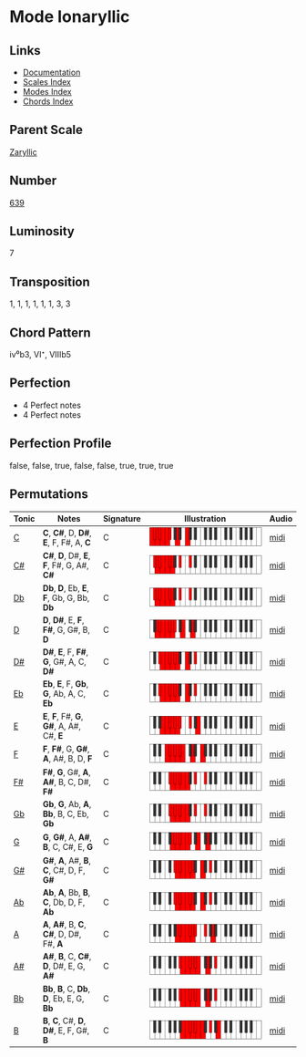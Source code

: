 # Mode Ionaryllic

## Links

- [Documentation](README.md)
- [Scales Index](Scales.md)
- [Modes Index](Modes.md)
- [Chords Index](Chords.md)

## Parent Scale

[Zaryllic](ScaleZaryllic.md)

## Number

[639](https://ianring.com/musictheory/scales/639)

## Luminosity

7

## Transposition

1, 1, 1, 1, 1, 1, 3, 3

## Chord Pattern

iv⁰b3, VI⁺, VIIIb5

## Perfection

- 4 Perfect notes
- 4 Perfect notes

## Perfection Profile

false, false, true, false, false, true, true, true

## Permutations

| Tonic | Notes | Signature | Illustration | Audio |
|-------|-------|-----------|--------------|-------|
| [C](ModeCNaturalIonaryllic.md) | **C**, **C#**, D, **D#**, **E**, F, F#, A, **C** | C | ![CNaturalIonaryllic](ModeCNaturalIonaryllic.png) | [midi](https://github.com/edipermadi/music/blob/main/docs/ModeCNaturalIonaryllic.mid?raw=true) |
| [C#](ModeCSharpIonaryllic.md) | **C#**, **D**, D#, **E**, **F**, F#, G, A#, **C#** | C | ![CSharpIonaryllic](ModeCSharpIonaryllic.png) | [midi](https://github.com/edipermadi/music/blob/main/docs/ModeCSharpIonaryllic.mid?raw=true) |
| [Db](ModeDFlatIonaryllic.md) | **Db**, **D**, Eb, **E**, **F**, Gb, G, Bb, **Db** | C | ![DFlatIonaryllic](ModeDFlatIonaryllic.png) | [midi](https://github.com/edipermadi/music/blob/main/docs/ModeDFlatIonaryllic.mid?raw=true) |
| [D](ModeDNaturalIonaryllic.md) | **D**, **D#**, E, **F**, **F#**, G, G#, B, **D** | C | ![DNaturalIonaryllic](ModeDNaturalIonaryllic.png) | [midi](https://github.com/edipermadi/music/blob/main/docs/ModeDNaturalIonaryllic.mid?raw=true) |
| [D#](ModeDSharpIonaryllic.md) | **D#**, **E**, F, **F#**, **G**, G#, A, C, **D#** | C | ![DSharpIonaryllic](ModeDSharpIonaryllic.png) | [midi](https://github.com/edipermadi/music/blob/main/docs/ModeDSharpIonaryllic.mid?raw=true) |
| [Eb](ModeEFlatIonaryllic.md) | **Eb**, **E**, F, **Gb**, **G**, Ab, A, C, **Eb** | C | ![EFlatIonaryllic](ModeEFlatIonaryllic.png) | [midi](https://github.com/edipermadi/music/blob/main/docs/ModeEFlatIonaryllic.mid?raw=true) |
| [E](ModeENaturalIonaryllic.md) | **E**, **F**, F#, **G**, **G#**, A, A#, C#, **E** | C | ![ENaturalIonaryllic](ModeENaturalIonaryllic.png) | [midi](https://github.com/edipermadi/music/blob/main/docs/ModeENaturalIonaryllic.mid?raw=true) |
| [F](ModeFNaturalIonaryllic.md) | **F**, **F#**, G, **G#**, **A**, A#, B, D, **F** | C | ![FNaturalIonaryllic](ModeFNaturalIonaryllic.png) | [midi](https://github.com/edipermadi/music/blob/main/docs/ModeFNaturalIonaryllic.mid?raw=true) |
| [F#](ModeFSharpIonaryllic.md) | **F#**, **G**, G#, **A**, **A#**, B, C, D#, **F#** | C | ![FSharpIonaryllic](ModeFSharpIonaryllic.png) | [midi](https://github.com/edipermadi/music/blob/main/docs/ModeFSharpIonaryllic.mid?raw=true) |
| [Gb](ModeGFlatIonaryllic.md) | **Gb**, **G**, Ab, **A**, **Bb**, B, C, Eb, **Gb** | C | ![GFlatIonaryllic](ModeGFlatIonaryllic.png) | [midi](https://github.com/edipermadi/music/blob/main/docs/ModeGFlatIonaryllic.mid?raw=true) |
| [G](ModeGNaturalIonaryllic.md) | **G**, **G#**, A, **A#**, **B**, C, C#, E, **G** | C | ![GNaturalIonaryllic](ModeGNaturalIonaryllic.png) | [midi](https://github.com/edipermadi/music/blob/main/docs/ModeGNaturalIonaryllic.mid?raw=true) |
| [G#](ModeGSharpIonaryllic.md) | **G#**, **A**, A#, **B**, **C**, C#, D, F, **G#** | C | ![GSharpIonaryllic](ModeGSharpIonaryllic.png) | [midi](https://github.com/edipermadi/music/blob/main/docs/ModeGSharpIonaryllic.mid?raw=true) |
| [Ab](ModeAFlatIonaryllic.md) | **Ab**, **A**, Bb, **B**, **C**, Db, D, F, **Ab** | C | ![AFlatIonaryllic](ModeAFlatIonaryllic.png) | [midi](https://github.com/edipermadi/music/blob/main/docs/ModeAFlatIonaryllic.mid?raw=true) |
| [A](ModeANaturalIonaryllic.md) | **A**, **A#**, B, **C**, **C#**, D, D#, F#, **A** | C | ![ANaturalIonaryllic](ModeANaturalIonaryllic.png) | [midi](https://github.com/edipermadi/music/blob/main/docs/ModeANaturalIonaryllic.mid?raw=true) |
| [A#](ModeASharpIonaryllic.md) | **A#**, **B**, C, **C#**, **D**, D#, E, G, **A#** | C | ![ASharpIonaryllic](ModeASharpIonaryllic.png) | [midi](https://github.com/edipermadi/music/blob/main/docs/ModeASharpIonaryllic.mid?raw=true) |
| [Bb](ModeBFlatIonaryllic.md) | **Bb**, **B**, C, **Db**, **D**, Eb, E, G, **Bb** | C | ![BFlatIonaryllic](ModeBFlatIonaryllic.png) | [midi](https://github.com/edipermadi/music/blob/main/docs/ModeBFlatIonaryllic.mid?raw=true) |
| [B](ModeBNaturalIonaryllic.md) | **B**, **C**, C#, **D**, **D#**, E, F, G#, **B** | C | ![BNaturalIonaryllic](ModeBNaturalIonaryllic.png) | [midi](https://github.com/edipermadi/music/blob/main/docs/ModeBNaturalIonaryllic.mid?raw=true) |
